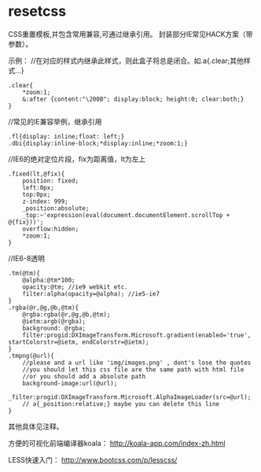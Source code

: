 resetcss
========

CSS重置模板,并包含常用兼容,可通过继承引用。
封装部分IE常见HACK方案（带参数）。

示例：
//在对应的样式内继承此样式，则此盒子将总是闭合。如.a{.clear;其他样式...}
```less
.clear{
    *zoom:1;
    &:after {content:"\200B"; display:block; height:0; clear:both;}
}
```

//常见的IE兼容举例，继承引用
```less
.fl{display: inline;float: left;}
.dbi{display:inline-block;*display:inline;*zoom:1;}
```

//IE6的绝对定位片段，fix为距离值，lt为左上
```less
.fixed(lt,@fix){
    position: fixed;
    left:0px;
    top:0px;
    z-index: 999;
    _position:absolute;
    _top:~'expression(eval(document.documentElement.scrollTop + @{fix}))';
    overflow:hidden; 
    *zoom:1;
}
```

//IE6-8透明
```less
.tm(@tm){
    @alpha:@tm*100;
    opacity:@tm; //ie9 webkit etc.
    filter:alpha(opacity=@alpha); //ie5-ie7
}
.rgba(@r,@g,@b,@tm){
    @rgba:rgba(@r,@g,@b,@tm);
    @ietm:argb(@rgba);
    background: @rgba;
    filter:progid:DXImageTransform.Microsoft.gradient(enabled='true', startColorstr=@ietm, endColorstr=@ietm);
}
.tmpng(@url){ 
    //please and a url like 'img/images.png' , dont's lose the quotes
    //you should let this css file are the same path with html file
    //or you should add a absolute path
    background-image:url(@url);
    _filter:progid:DXImageTransform.Microsoft.AlphaImageLoader(src=@url);
    // a{_position:relative;} maybe you can delete this line
}
```

其他具体见注释。

方便的可视化前端编译器koala： http://koala-app.com/index-zh.html

LESS快速入门： http://www.bootcss.com/p/lesscss/


